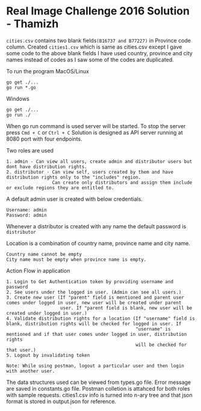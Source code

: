 # Real Image Challenge 2016 Solution - Thamizh

`cities.csv` contains two blank fields`(B16737 and B77227)` in Province code column.
Created `cities1.csv` which is same as cities.csv except I gave some code to the above blank fields
I have used country, province and city names instead of codes as I saw some of the codes are duplicated.

To run the program 
MacOS/Linux
```
go get ./...
go run *.go

```

Windows
```
go get ./...
go run ./

```

When go run command is used server will be started. To stop the server press `Cmd + C` or `Ctrl + C`
Solution is designed as API server running at 8080 port with four endpoints.

Two roles are used
```
1. admin - Can view all users, create admin and distributor users but dont have distribution rights.
2. distributor - Can view self, users created by them and have distribution rights only to the "includes" region.
                 Can create only distributors and assign them include or exclude regions they are entitled to.

```

A default admin user is created with below credentials.
```
Username: admin
Password: admin

```
Whenever a distributor is created with any name the default password is `distributor`

Location is a combination of country name, province name and city name.
```
Country name cannot be empty
City name must be empty when province name is empty.
```

Action Flow in application
```
1. Login to Get Authentication token by providing username and password
2. See users under the logged in user. (Admin can see all users.)
3. Create new user (If "parent" field is mentioned and parent user comes under logged in user, new user will be created under parent
                    user. If "parent field is blank, new user will be created under logged in user.)
4. Validate distribution rights for a location (If "username" field is blank, distribution rights will be checked for logged in user. If
                                                "username" is mentioned and if that user comes under logged in user, distribution rights 
                                                will be checked for that user.)
5. Logout by invalidating token

Note: While using postman, logout a particular user and then login with another user.
```

The data structures used can be viewed from types.go file.
Error message are saved in constants.go file.
Postman colletion is attahced for both roles with sample requests.
cities1.csv info is turned into n-ary tree and that json format is stored in output.json for reference.




